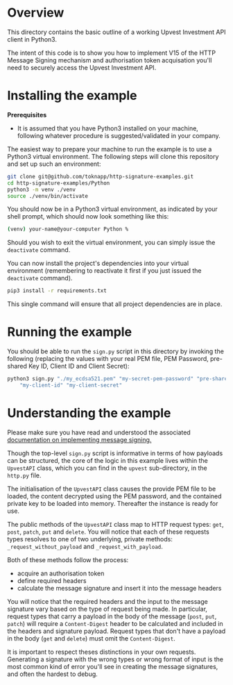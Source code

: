 # Overview

This directory contains the basic outline of a working Upvest
Investment API client in Python3.

The intent of this code is to show you how to implement V15 of the
HTTP Message Signing mechanism and authorisation token acquisation
you'll need to securely access the Upvest Investment API.

# Installing the example

**Prerequisites**
- It is assumed that you have Python3 installed on your machine,
  following whatever procedure is suggested/validated in your company.

The easiest way to prepare your machine to run the example is to
use a Python3 virtual environment. The following steps will clone this
repository and set up such an environment:

```sh
git clone git@github.com/toknapp/http-signature-examples.git 
cd http-signature-examples/Python
python3 -m venv ./venv
source ./venv/bin/activate
```

You should now be in a Python3 virtual environment, as indicated by
your shell prompt, which should now look something like this:

```sh
(venv) your-name@your-computer Python % 
```

Should you wish to exit the virtual environment, you can simply issue
the `deactivate` command.


You can now install the project's dependencies into your virtual
environment (remembering to reactivate it first if you just issued the
`deactivate` command).

```sh
pip3 install -r requirements.txt
```

This single command will ensure that all project dependencies are in place.

# Running the example
You should be able to run the `sign.py` script in this directory by
invoking the following (replacing the values with your real PEM file,
PEM Password, pre-shared Key ID, Client ID and Client Secret):

```sh
python3 sign.py "./my_ecdsa521.pem" "my-secret-pem-password" "pre-shared-key-id" \
	"my-client-id" "my-client-secret"
```

# Understanding the example

Please make sure you have read and understood the associated
[documentation on implementing message
signing.](https://docs.upvest.co/tutorials/implementing_http_signatures_v15)

Though the top-level `sign.py` script is informative in terms of how
payloads can be structured, the core of the logic in this example
lives within the `UpvestAPI` class, which you can find in the `upvest`
sub-directory, in the `http.py` file.

The initialisation of the `UpvestAPI` class causes the provide PEM
file to be loaded, the content decrypted using the PEM password, and
the contained private key to be loaded into memory.  Thereafter the
instance is ready for use.

The public methods of the `UpvestAPI` class map to HTTP request types:
`get`, `post`, `patch`, `put` and `delete`. You will notice that each
of these requests types resolves to one of two underlying, private
methods: `_request_without_payload` and `_request_with_payload`.

Both of these methods follow the process:
- acquire an authorisation token
- define required headers
- calculate the message signature and insert it into the message headers

You will notice that the required headers and the input to the message
signature vary based on the type of request being made.  In
particular, request types that carry a payload in the body of the
message (`post`, `put`, `patch`) will require a `Content-Digest`
header to be calculated and included in the headers and signature
payload.  Request types that don't have a payload in the body (`get`
and `delete`) must omit the `Content-Digest`.

It is important to respect theses distinctions in your own requests.
Generating a signature with the wrong types or wrong format of input
is the most common kind of error you'll see in creating the message
signatures, and often the hardest to debug.
